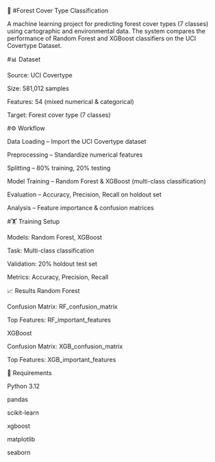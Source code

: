 🌲 #Forest Cover Type Classification

A machine learning project for predicting forest cover types (7 classes) using cartographic and environmental data.
The system compares the performance of Random Forest and XGBoost classifiers on the UCI Covertype Dataset.

#📊 Dataset

Source: UCI Covertype

Size: 581,012 samples

Features: 54 (mixed numerical & categorical)

Target: Forest cover type (7 classes)

#⚙️ Workflow

Data Loading – Import the UCI Covertype dataset

Preprocessing – Standardize numerical features

Splitting – 80% training, 20% testing

Model Training – Random Forest & XGBoost (multi-class classification)

Evaluation – Accuracy, Precision, Recall on holdout set

Analysis – Feature importance & confusion matrices

#🏋️ Training Setup

Models: Random Forest, XGBoost

Task: Multi-class classification

Validation: 20% holdout test set

Metrics: Accuracy, Precision, Recall

📈 Results
Random Forest

Confusion Matrix: RF_confusion_matrix

Top Features: RF_important_features

XGBoost

Confusion Matrix: XGB_confusion_matrix

Top Features: XGB_important_features

🔧 Requirements

Python 3.12

pandas

scikit-learn

xgboost

matplotlib

seaborn
